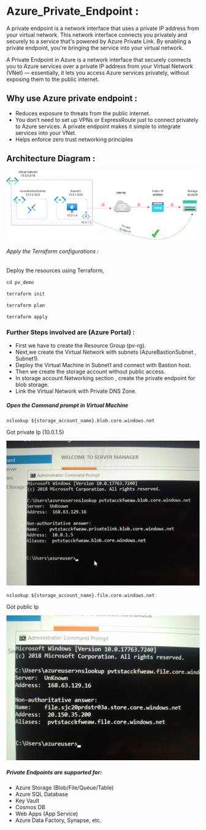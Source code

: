 # Azure_Private_Endpoint :

A private endpoint is a network interface that uses a private IP address from your virtual network. This network interface connects you privately and securely to a service that's powered by Azure Private Link. By enabling a private endpoint, you're bringing the service into your virtual network.

A Private Endpoint in Azure is a network interface that securely connects you to Azure services over a private IP address from your Virtual Network (VNet) — essentially, it lets you access Azure services privately, without exposing them to the public internet.

## Why use Azure private endpoint :
- Reduces exposure to threats from the public internet.
- You don’t need to set up VPNs or ExpressRoute just to connect privately to Azure services. A private endpoint makes it simple to integrate services into your VNet.
- Helps enforce zero trust networking principles

## Architecture Diagram :

![pv](Images/pv.png)

###### Apply the Terraform configurations :

Deploy the resources using Terraform,
```
cd pv_demo
```
```
terraform init
```
```
terraform plan
```
```
terraform apply
```

### Further Steps involved are (Azure Portal) :

- First we have to create the Resource Group (pv-rg).
- Next,we create the Virtual Network with subnets (AzureBastionSubnet , Subnet1).
- Deploy the Virtual Machine in Subnet1 and connect with Bastion host.
- Then we create the storage account without public access.
- In storage account Networking section , create the private endpoint for blob storage.
- Link the Virtual Network with Private DNS Zone.

##### Open the Command prompt in Virtual Machine

```
nslookup ${storage_account_name}.blob.core.windows.net
```
Got private Ip (10.0.1.5)

![op](Images/Media2.png)

```
nslookup ${storage_account_name}.file.core.windows.net
```
Got public Ip

![op](Images/Media.png)

##### Private Endpoints are supported for:

- Azure Storage (Blob/File/Queue/Table)
- Azure SQL Database
- Key Vault
- Cosmos DB
- Web Apps (App Service)
- Azure Data Factory, Synapse, etc.





